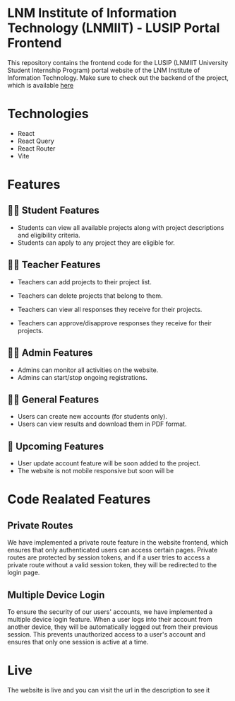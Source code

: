 


# LNM Institute of Information Technology (LNMIIT) - LUSIP Portal Frontend
This repository contains the frontend code for the LUSIP (LNMIIT University Student Internship Program) portal website of the LNM Institute of Information Technology. Make sure to check out the backend of the project, which is available [here](https://github.com/Utgandhi402/LUSIP-)

# Technologies

+  React 
+ React Query 
+ React Router
+ Vite


# Features

## 👨‍🎓 Student Features 
+ Students can view all available projects along with project descriptions and eligibility criteria.
+ Students can apply to any project they are eligible for.


## 🧑‍🏫 Teacher Features 
+ Teachers can add projects to their project list.

+ Teachers can delete projects that belong to them.

+ Teachers can view all responses they receive for their projects.

+ Teachers can approve/disapprove responses they receive for their projects.


## 🧑‍💼 Admin Features 
+ Admins can monitor all activities on the website.
+ Admins can start/stop ongoing registrations.


## 👨‍🦱 General Features 
+ Users can create new accounts (for students only).
+ Users can view results and download them in PDF format.


## 🚀 Upcoming Features 
+ User update account feature will be soon added to the project.
+ The website is not mobile responsive but soon will be

# Code Realated Features 

## Private Routes
We have implemented a private route feature in the website frontend, which ensures that only authenticated users can access certain pages. Private routes are protected by session tokens, and if a user tries to access a private route without a valid session token, they will be redirected to the login page.

## Multiple Device Login
To ensure the security of our users' accounts, we have implemented a multiple device login feature. When a user logs into their account from another device, they will be automatically logged out from their previous session. This prevents unauthorized access to a user's account and ensures that only one session is active at a time.




# Live

The website is live and you can visit the url in the description to see it

